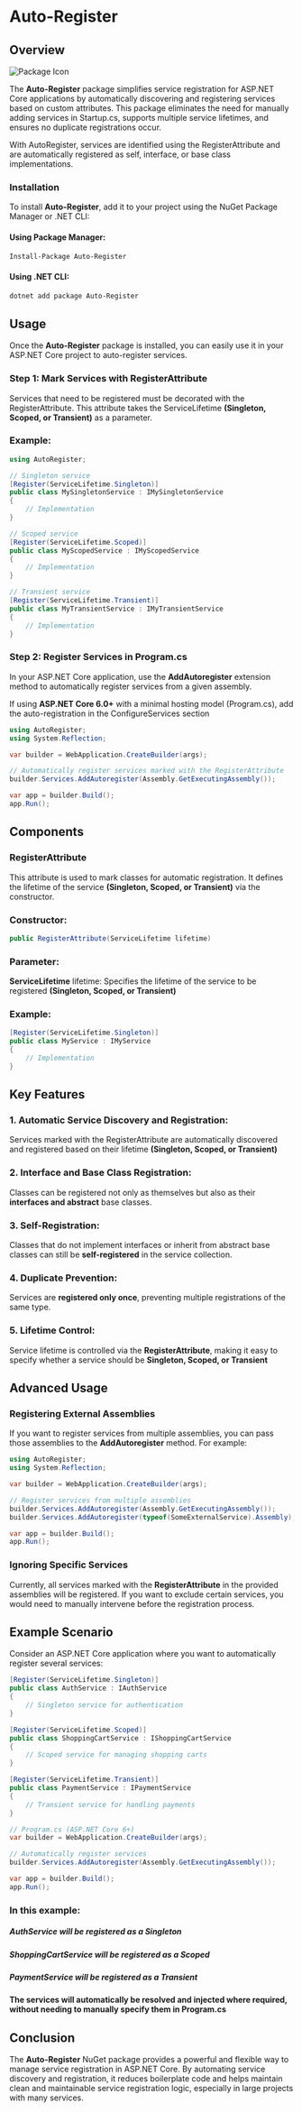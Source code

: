 # Auto-Register
## Overview
![Package Icon](https://github.com/raihannishat/Auto-Register/blob/main/src/AutoRegister/icon.png?raw=true) <br/>

The **Auto-Register** package simplifies service registration for ASP.NET Core applications by automatically discovering and registering services based on custom attributes. This package eliminates the need for manually adding services in Startup.cs, supports multiple service lifetimes, and ensures no duplicate registrations occur.

With AutoRegister, services are identified using the RegisterAttribute and are automatically registered as self, interface, or base class implementations.

### Installation
To install **Auto-Register**, add it to your project using the NuGet Package Manager or .NET CLI:
#### Using Package Manager:
```bash
Install-Package Auto-Register
```

#### Using .NET CLI:
```bash
dotnet add package Auto-Register
```

## Usage

Once the **Auto-Register** package is installed, you can easily use it in your ASP.NET Core project to auto-register services.

### Step 1: Mark Services with RegisterAttribute
Services that need to be registered must be decorated with the RegisterAttribute. This attribute takes the ServiceLifetime **(Singleton, Scoped, or Transient)** as a parameter.

### Example:
```csharp
using AutoRegister;

// Singleton service
[Register(ServiceLifetime.Singleton)]
public class MySingletonService : IMySingletonService
{
    // Implementation
}

// Scoped service
[Register(ServiceLifetime.Scoped)]
public class MyScopedService : IMyScopedService
{
    // Implementation
}

// Transient service
[Register(ServiceLifetime.Transient)]
public class MyTransientService : IMyTransientService
{
    // Implementation
}

```

### Step 2: Register Services in Program.cs
In your ASP.NET Core application, use the **AddAutoregister** extension method to automatically register services from a given assembly.

If using **ASP.NET Core 6.0+** with a minimal hosting model (Program.cs), add the auto-registration in the ConfigureServices section

```csharp
using AutoRegister;
using System.Reflection;

var builder = WebApplication.CreateBuilder(args);

// Automatically register services marked with the RegisterAttribute
builder.Services.AddAutoregister(Assembly.GetExecutingAssembly());

var app = builder.Build();
app.Run();
```

## Components
### RegisterAttribute
This attribute is used to mark classes for automatic registration. It defines the lifetime of the service **(Singleton, Scoped, or Transient)** via the constructor.

### Constructor:
```csharp
public RegisterAttribute(ServiceLifetime lifetime)
```

### Parameter:
**ServiceLifetime** lifetime: Specifies the lifetime of the service to be registered **(Singleton, Scoped, or Transient)**

### Example:
```csharp
[Register(ServiceLifetime.Singleton)]
public class MyService : IMyService
{
    // Implementation
}
```

## Key Features
### 1. Automatic Service Discovery and Registration:
Services marked with the RegisterAttribute are automatically discovered and registered based on their lifetime **(Singleton, Scoped, or Transient)**

### 2. Interface and Base Class Registration:
Classes can be registered not only as themselves but also as their **interfaces and abstract** base classes.

### 3. Self-Registration:
Classes that do not implement interfaces or inherit from abstract base classes can still be **self-registered** in the service collection.

### 4. Duplicate Prevention:
Services are **registered only once**, preventing multiple registrations of the same type.

### 5. Lifetime Control:
Service lifetime is controlled via the **RegisterAttribute**, making it easy to specify whether a service should be **Singleton, Scoped, or Transient**

## Advanced Usage
### Registering External Assemblies
If you want to register services from multiple assemblies, you can pass those assemblies to the **AddAutoregister** method. For example:

```csharp
using AutoRegister;
using System.Reflection;

var builder = WebApplication.CreateBuilder(args);

// Register services from multiple assemblies
builder.Services.AddAutoregister(Assembly.GetExecutingAssembly());
builder.Services.AddAutoregister(typeof(SomeExternalService).Assembly);

var app = builder.Build();
app.Run();
```

### Ignoring Specific Services
Currently, all services marked with the **RegisterAttribute** in the provided assemblies will be registered. If you want to exclude certain services, you would need to manually intervene before the registration process.

## Example Scenario
Consider an ASP.NET Core application where you want to automatically register several services:

```csharp
[Register(ServiceLifetime.Singleton)]
public class AuthService : IAuthService
{
    // Singleton service for authentication
}

[Register(ServiceLifetime.Scoped)]
public class ShoppingCartService : IShoppingCartService
{
    // Scoped service for managing shopping carts
}

[Register(ServiceLifetime.Transient)]
public class PaymentService : IPaymentService
{
    // Transient service for handling payments
}

// Program.cs (ASP.NET Core 6+)
var builder = WebApplication.CreateBuilder(args);

// Automatically register services
builder.Services.AddAutoregister(Assembly.GetExecutingAssembly());

var app = builder.Build();
app.Run();
```

### In this example:
##### **AuthService** will be registered as a **Singleton**
##### **ShoppingCartService** will be registered as a **Scoped**
##### **PaymentService** will be registered as a **Transient**
#### The services will automatically be resolved and injected where required, without needing to manually specify them in Program.cs

## Conclusion
The **Auto-Register** NuGet package provides a powerful and flexible way to manage service registration in ASP.NET Core. By automating service discovery and registration, it reduces boilerplate code and helps maintain clean and maintainable service registration logic, especially in large projects with many services.
